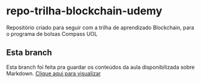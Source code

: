 # repo-trilha-blockchain-udemy
Repositório criado para seguir com a trilha de aprendizado Blockchain, para o programa de bolsas Compass UOL


## Esta branch

Esta branch foi feita pra guardar os conteúdos da aula disponibilizada sobre Markdown.
[Clique aqui para visualizar](/aula_exemplos.md)
